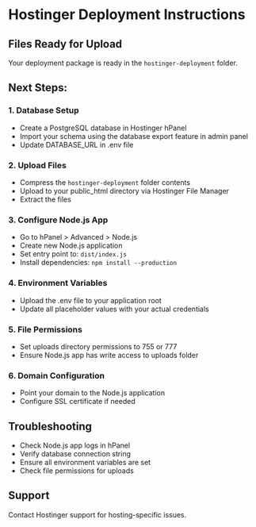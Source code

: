 # Hostinger Deployment Instructions

## Files Ready for Upload
Your deployment package is ready in the `hostinger-deployment` folder.

## Next Steps:

### 1. Database Setup
- Create a PostgreSQL database in Hostinger hPanel
- Import your schema using the database export feature in admin panel
- Update DATABASE_URL in .env file

### 2. Upload Files
- Compress the `hostinger-deployment` folder contents
- Upload to your public_html directory via Hostinger File Manager
- Extract the files

### 3. Configure Node.js App
- Go to hPanel > Advanced > Node.js
- Create new Node.js application
- Set entry point to: `dist/index.js`
- Install dependencies: `npm install --production`

### 4. Environment Variables
- Upload the .env file to your application root
- Update all placeholder values with your actual credentials

### 5. File Permissions
- Set uploads directory permissions to 755 or 777
- Ensure Node.js app has write access to uploads folder

### 6. Domain Configuration
- Point your domain to the Node.js application
- Configure SSL certificate if needed

## Troubleshooting
- Check Node.js app logs in hPanel
- Verify database connection string
- Ensure all environment variables are set
- Check file permissions for uploads

## Support
Contact Hostinger support for hosting-specific issues.
